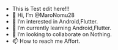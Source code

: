 - This is Test edit here!!!
- 👋 Hi, I’m @MaroNomu28
- 👀 I’m interested in Android,Flutter.
- 🌱 I’m currently learning Android,Flutter.
- 💞️ I’m looking to collaborate on Nothing.
- 📫 How to reach me Affort.

<!---
MaroNomu28/MaroNomu28 is a ✨ special ✨ repository because its `README.md` (this file) appears on your GitHub profile.
You can click the Preview link to take a look at your changes.
--->
